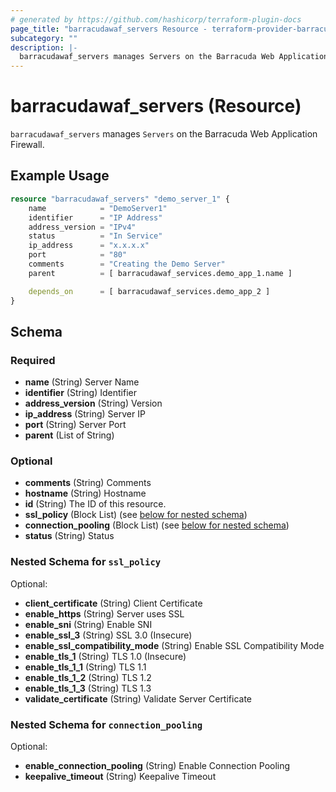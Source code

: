 ```yaml
---
# generated by https://github.com/hashicorp/terraform-plugin-docs
page_title: "barracudawaf_servers Resource - terraform-provider-barracudawaf"
subcategory: ""
description: |-
  barracudawaf_servers manages Servers on the Barracuda Web Application Firewall.
---
```


# barracudawaf_servers (Resource)

`barracudawaf_servers` manages `Servers` on the Barracuda Web Application Firewall.

## Example Usage

```terraform
resource "barracudawaf_servers" "demo_server_1" {
    name            = "DemoServer1"
    identifier      = "IP Address"
    address_version = "IPv4"
    status          = "In Service"
    ip_address      = "x.x.x.x"
    port            = "80"
    comments        = "Creating the Demo Server"
    parent          = [ barracudawaf_services.demo_app_1.name ]

    depends_on      = [ barracudawaf_services.demo_app_2 ]
}
```

<!-- schema generated by tfplugindocs -->
## Schema

### Required

- **name** (String) Server Name
- **identifier** (String) Identifier
- **address_version** (String) Version
- **ip_address** (String) Server IP
- **port** (String) Server Port
- **parent** (List of String)

### Optional

- **comments** (String) Comments
- **hostname** (String) Hostname
- **id** (String) The ID of this resource.
- **ssl_policy** (Block List) (see [below for nested schema](#nestedblock--ssl_policy))
- **connection_pooling** (Block List) (see [below for nested schema](#nestedblock--connection_pooling))
- **status** (String) Status


<a id="nestedblock--ssl_policy"></a>
### Nested Schema for `ssl_policy`

Optional:

- **client_certificate** (String) Client Certificate
- **enable_https** (String) Server uses SSL
- **enable_sni** (String) Enable SNI
- **enable_ssl_3** (String) SSL 3.0 (Insecure)
- **enable_ssl_compatibility_mode** (String) Enable SSL Compatibility Mode
- **enable_tls_1** (String) TLS 1.0 (Insecure)
- **enable_tls_1_1** (String) TLS 1.1
- **enable_tls_1_2** (String) TLS 1.2
- **enable_tls_1_3** (String) TLS 1.3
- **validate_certificate** (String) Validate Server Certificate


<a id="nestedblock--connection_pooling"></a>
### Nested Schema for `connection_pooling`

Optional:

- **enable_connection_pooling** (String) Enable Connection Pooling
- **keepalive_timeout** (String) Keepalive Timeout

